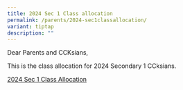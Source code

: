 ```yaml
---
title: 2024 Sec 1 Class allocation
permalink: /parents/2024-sec1classallocation/
variant: tiptap
description: ""
---
```

<p>Dear Parents and CCKsians, </p><p>This is the class allocation for 2024 Secondary 1 CCksians. </p><p></p><p><a href="/files/2024_Sec_1_Class_Allocation.pdf" rel="noopener noreferrer nofollow" target="_blank">2024 Sec 1 Class Allocation</a></p>